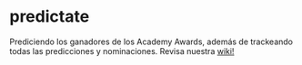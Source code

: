 # predictate
Prediciendo los ganadores de los Academy Awards, además de trackeando todas las predicciones y nominaciones.
Revisa nuestra [wiki!](https://github.com/ElGatoSaez/predictate/wiki)

